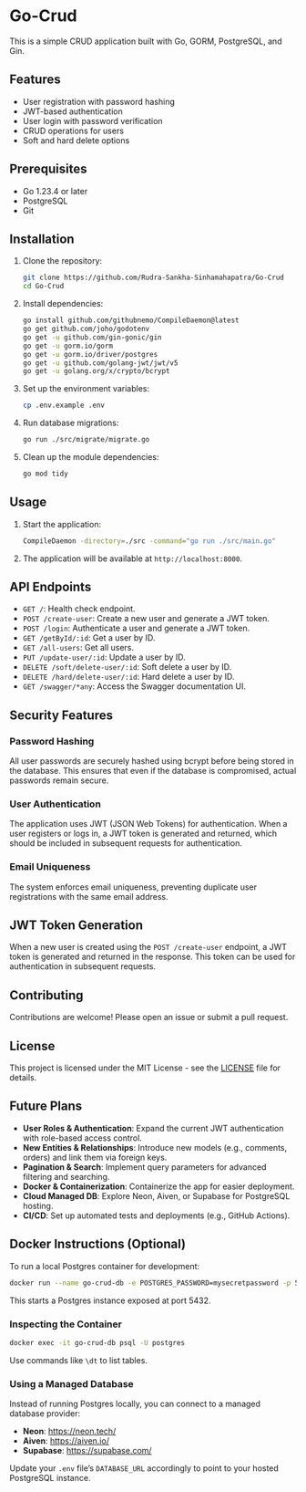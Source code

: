 # Go-Crud

This is a simple CRUD application built with Go, GORM, PostgreSQL, and Gin.

## Features

- User registration with password hashing
- JWT-based authentication
- User login with password verification
- CRUD operations for users
- Soft and hard delete options

## Prerequisites

- Go 1.23.4 or later
- PostgreSQL
- Git

## Installation

1. Clone the repository:
    ```sh
    git clone https://github.com/Rudra-Sankha-Sinhamahapatra/Go-Crud
    cd Go-Crud
    ```

2. Install dependencies:
    ```sh
    go install github.com/githubnemo/CompileDaemon@latest
    go get github.com/joho/godotenv
    go get -u github.com/gin-gonic/gin
    go get -u gorm.io/gorm
    go get -u gorm.io/driver/postgres
    go get -u github.com/golang-jwt/jwt/v5
    go get -u golang.org/x/crypto/bcrypt
    ```

3. Set up the environment variables:
    ```sh
    cp .env.example .env
    ```

4. Run database migrations:
    ```sh
    go run ./src/migrate/migrate.go
    ```

5. Clean up the module dependencies:
    ```sh
    go mod tidy
    ```

## Usage

1. Start the application:
    ```sh
    CompileDaemon -directory=./src -command="go run ./src/main.go"
    ```

2. The application will be available at `http://localhost:8000`.

## API Endpoints

- `GET /`: Health check endpoint.
- `POST /create-user`: Create a new user and generate a JWT token.
- `POST /login`: Authenticate a user and generate a JWT token.
- `GET /getById/:id`: Get a user by ID.
- `GET /all-users`: Get all users.
- `PUT /update-user/:id`: Update a user by ID.
- `DELETE /soft/delete-user/:id`: Soft delete a user by ID.
- `DELETE /hard/delete-user/:id`: Hard delete a user by ID.
- `GET /swagger/*any`: Access the Swagger documentation UI.



## Security Features

### Password Hashing
All user passwords are securely hashed using bcrypt before being stored in the database. This ensures that even if the database is compromised, actual passwords remain secure.

### User Authentication
The application uses JWT (JSON Web Tokens) for authentication. When a user registers or logs in, a JWT token is generated and returned, which should be included in subsequent requests for authentication.

### Email Uniqueness
The system enforces email uniqueness, preventing duplicate user registrations with the same email address.


## JWT Token Generation

When a new user is created using the `POST /create-user` endpoint, a JWT token is generated and returned in the response. This token can be used for authentication in subsequent requests.

## Contributing

Contributions are welcome! Please open an issue or submit a pull request.

## License

This project is licensed under the MIT License - see the [LICENSE](LICENSE) file for details.                                                        

## Future Plans


- **User Roles & Authentication**: Expand the current JWT authentication with role-based access control.
- **New Entities & Relationships**: Introduce new models (e.g., comments, orders) and link them via foreign keys.
- **Pagination & Search**: Implement query parameters for advanced filtering and searching.
- **Docker & Containerization**: Containerize the app for easier deployment.
- **Cloud Managed DB**: Explore Neon, Aiven, or Supabase for PostgreSQL hosting.
- **CI/CD**: Set up automated tests and deployments (e.g., GitHub Actions).

## Docker Instructions (Optional)

To run a local Postgres container for development:

```sh
docker run --name go-crud-db -e POSTGRES_PASSWORD=mysecretpassword -p 5432:5432 -d postgres
```

This starts a Postgres instance exposed at port 5432.

### Inspecting the Container

```sh
docker exec -it go-crud-db psql -U postgres
```

Use commands like `\dt` to list tables.

### Using a Managed Database

Instead of running Postgres locally, you can connect to a managed database provider:

- **Neon**: https://neon.tech/  
- **Aiven**: https://aiven.io/  
- **Supabase**: https://supabase.com/  

Update your `.env` file’s `DATABASE_URL` accordingly to point to your hosted PostgreSQL instance.